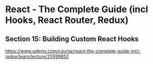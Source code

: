 # React - The Complete Guide (incl Hooks, React Router, Redux)

## Section 15: Building Custom React Hooks

https://www.udemy.com/course/react-the-complete-guide-incl-redux/learn/lecture/25599852